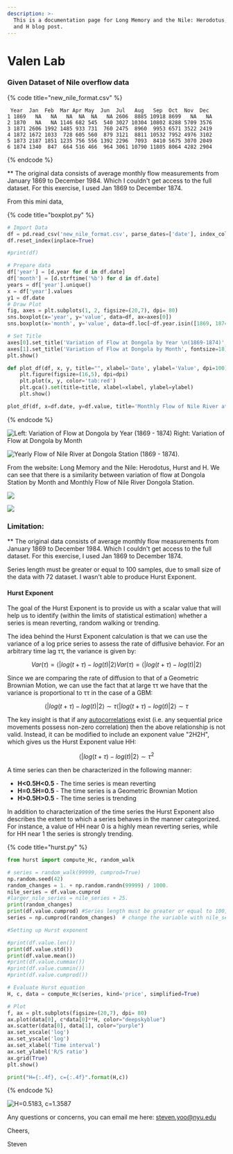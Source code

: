 ```yaml
---
description: >-
  This is a documentation page for Long Memory and the Nile: Herodotus, Hurst
  and H blog post.
---
```


# Valen Lab

### Given Dataset of Nile overflow data

{% code title="new\_nile\_format.csv" %}
```text
 Year  Jan  Feb  Mar Apr May  Jun  Jul   Aug   Sep  Oct  Nov  Dec
1 1869   NA   NA   NA  NA  NA   NA 2606  8885 10918 8699   NA   NA
2 1870   NA   NA 1146 682 545  540 3027 10304 10802 8288 5709 3576
3 1871 2606 1992 1485 933 731  760 2475  8960  9953 6571 3522 2419
4 1872 1672 1033  728 605 560  879 3121  8811 10532 7952 4976 3102
5 1873 2187 1851 1235 756 556 1392 2296  7093  8410 5675 3070 2049
6 1874 1340  847  664 516 466  964 3061 10790 11805 8064 4282 2904
```
{% endcode %}

\*\* The original data consists of average monthly flow measurements from January 1869 to December 1984. Which I couldn't get access to the full dataset. For this exercise, I used Jan 1869 to December 1874. 

From this mini data, 

{% code title="boxplot.py" %}
```python
# Import Data
df = pd.read_csv('new_nile_format.csv', parse_dates=['date'], index_col='date')
df.reset_index(inplace=True)

#print(df)

# Prepare data
df['year'] = [d.year for d in df.date]
df['month'] = [d.strftime('%b') for d in df.date]
years = df['year'].unique()
x = df['year'].values
y1 = df.date
# Draw Plot
fig, axes = plt.subplots(1, 2, figsize=(20,7), dpi= 80)
sns.boxplot(x='year', y='value', data=df, ax=axes[0])
sns.boxplot(x='month', y='value', data=df.loc[~df.year.isin([1869, 1874]), :])

# Set Title
axes[0].set_title('Variation of Flow at Dongola by Year \n(1869-1874)', fontsize=18); 
axes[1].set_title('Variation of Flow at Dongola by Month', fontsize=18)
plt.show()

def plot_df(df, x, y, title="", xlabel='Date', ylabel='Value', dpi=100):
    plt.figure(figsize=(16,5), dpi=dpi)
    plt.plot(x, y, color='tab:red')
    plt.gca().set(title=title, xlabel=xlabel, ylabel=ylabel)
    plt.show()

plot_df(df, x=df.date, y=df.value, title='Monthly Flow of Nile River at Dongola Station (1869 - 1874)')
```
{% endcode %}

![Left: Variation of Flow at Dongola by Year \(1869 - 1874\) Right: Variation of Flow at Dongola by Month ](.gitbook/assets/nile_dat.png)

![Yearly Flow of Nile River at Dongola Station \(1869 - 1874\).](.gitbook/assets/image%20%2813%29.png)

From the website: Long Memory and the Nile: Herodotus, Hurst and H. We can see that there is a similarity between variation of flow at Dongola Station by Month and Monthly Flow of Nile River Dongola Station.

![](.gitbook/assets/image%20%2816%29.png)

![](.gitbook/assets/image%20%283%29.png)

### Limitation:

\*\* The original data consists of average monthly flow measurements from January 1869 to December 1984. Which I couldn't get access to the full dataset. For this exercise, I used Jan 1869 to December 1874. 

Series length must be greater or equal to 100 samples, due to small size of the data with 72 dataset. I wasn't able to produce Hurst Exponent.

#### Hurst Exponent

The goal of the Hurst Exponent is to provide us with a scalar value that will help us to identify \(within the limits of statistical estimation\) whether a series is mean reverting, random walking or trending.

The idea behind the Hurst Exponent calculation is that we can use the variance of a log price series to assess the rate of diffusive behavior. For an arbitrary time lag ττ, the variance is given by:

$$
Var(τ)=⟨|log(t+τ)−log(t)|2⟩Var(τ)=⟨|log⁡(t+τ)−log⁡(t)|2⟩
$$

Since we are comparing the rate of diffusion to that of a Geometric Brownian Motion, we can use the fact that at large ττ we have that the variance is proportional to ττ in the case of a GBM:

$$
⟨|log(t+τ)−log(t)|2⟩∼τ⟨|log⁡(t+τ)−log⁡(t)|2⟩∼τ
$$

The key insight is that if any [autocorrelations](http://en.wikipedia.org/wiki/Autocorrelation) exist \(i.e. any sequential price movements possess non-zero correlation\) then the above relationship is not valid. Instead, it can be modified to include an exponent value "2H2H", which gives us the Hurst Exponent value HH:

$$
⟨|log(t+τ)−log(t)|2⟩∼τ^2
$$

A time series can then be characterized in the following manner:

* **H&lt;0.5H&lt;0.5** - The time series is mean reverting
* **H=0.5H=0.5** - The time series is a Geometric Brownian Motion
* **H&gt;0.5H&gt;0.5** - The time series is trending

In addition to characterization of the time series the Hurst Exponent also describes the extent to which a series behaves in the manner categorized. For instance, a value of HH near 0 is a highly mean reverting series, while for HH near 1 the series is strongly trending.

{% code title="hurst.py" %}
```python
from hurst import compute_Hc, random_walk

# series = random_walk(99999, cumprod=True)
np.random.seed(42)
random_changes = 1. + np.random.randn(99999) / 1000.
nile_series = df.value.cumprod
#larger_nile_series = nile_series + 25.
print(random_changes)
print(df.value.cumprod) #Series length must be greater or equal to 100, Currently 72 due to the small size of the data.
series = np.cumprod(random_changes)  # change the variable with nile_series

#Setting up Hurst exponent

#print(df.value.len())
print(df.value.std())
print(df.value.mean())
#print(df.value.cummax())
#print(df.value.cummin())
#print(df.value.cumprod())

# Evaluate Hurst equation
H, c, data = compute_Hc(series, kind='price', simplified=True)

# Plot
f, ax = plt.subplots(figsize=(20,7), dpi= 80)
ax.plot(data[0], c*data[0]**H, color="deepskyblue")
ax.scatter(data[0], data[1], color="purple")
ax.set_xscale('log')
ax.set_yscale('log')
ax.set_xlabel('Time interval')
ax.set_ylabel('R/S ratio')
ax.grid(True)
plt.show()

print("H={:.4f}, c={:.4f}".format(H,c))
```
{% endcode %}

![H=0.5183, c=1.3587](.gitbook/assets/image%20%2826%29.png)

Any questions or concerns, you can email me here: steven.yoo@nyu.edu

Cheers,

Steven



